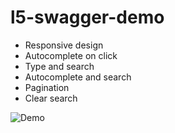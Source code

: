 # l5-swagger-demo

- Responsive design
- Autocomplete on click
- Type and search
- Autocomplete and search
- Pagination
- Clear search

![Demo](https://www.loom.com/share/18817fc6e4c343278801aa785291d0e8)
